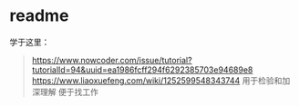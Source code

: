 # readme


学于这里：
> https://www.nowcoder.com/issue/tutorial?tutorialId=94&uuid=ea1986fcff294f6292385703e94689e8
> https://www.liaoxuefeng.com/wiki/1252599548343744
用于检验和加深理解
便于找工作
